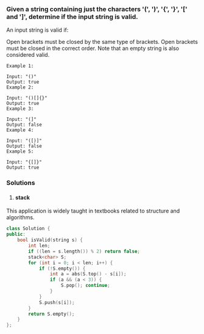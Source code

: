 ### Given a string containing just the characters '(', ')', '{', '}', '[' and ']', determine if the input string is valid.

An input string is valid if:

Open brackets must be closed by the same type of brackets.
Open brackets must be closed in the correct order.
Note that an empty string is also considered valid.

```
Example 1:

Input: "()"
Output: true
Example 2:

Input: "()[]{}"
Output: true
Example 3:

Input: "(]"
Output: false
Example 4:

Input: "([)]"
Output: false
Example 5:

Input: "{[]}"
Output: true
```

### Solutions

1. #### stack

This application is widely taught in textbooks related to structure and algorithms.

```c++
class Solution {
public:
    bool isValid(string s) {
        int len;
        if ((len = s.length()) % 2) return false;
        stack<char> S;
        for (int i = 0; i < len; i++) {
            if (!S.empty()) {
                int a = abs(S.top() - s[i]);
                if (a && (a < 3)) {
                    S.pop(); continue;
                }
            }
            S.push(s[i]);
        }
        return S.empty();
    }
};
```